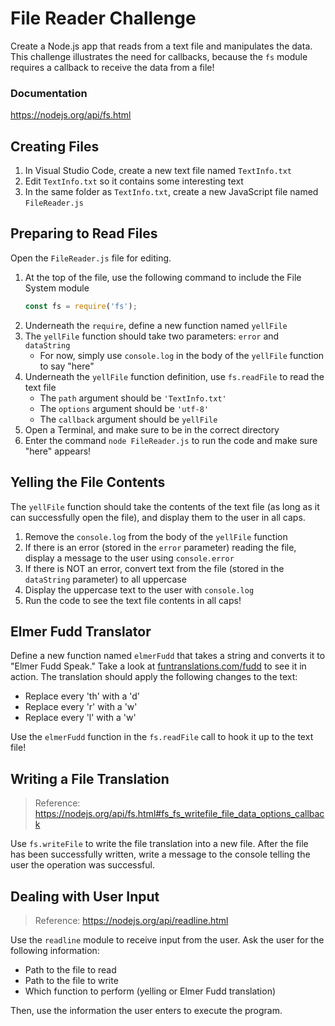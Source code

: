 # File Reader Challenge
Create a Node.js app that reads from a text file and manipulates the data. This challenge illustrates the need for callbacks, because the `fs` module requires a callback to receive the data from a file!

### Documentation
https://nodejs.org/api/fs.html

## Creating Files
1. In Visual Studio Code, create a new text file named `TextInfo.txt`
1. Edit `TextInfo.txt` so it contains some interesting text
1. In the same folder as `TextInfo.txt`, create a new JavaScript file named `FileReader.js`

## Preparing to Read Files
Open the `FileReader.js` file for editing.

1. At the top of the file, use the following command to include the File System module
    ```js
    const fs = require('fs');
    ```
1. Underneath the `require`, define a new function named `yellFile`
1. The `yellFile` function should take two parameters: `error` and `dataString`
    - For now, simply use `console.log` in the body of the `yellFile` function to say "here"
1. Underneath the `yellFile` function definition, use `fs.readFile` to read the text file
    - The `path` argument should be `'TextInfo.txt'`
    - The `options` argument should be `'utf-8'`
    - The `callback` argument should be `yellFile`
1. Open a Terminal, and make sure to be in the correct directory
1. Enter the command `node FileReader.js` to run the code and make sure "here" appears!

## Yelling the File Contents
The `yellFile` function should take the contents of the text file (as long as it can successfully open the file), and display them to the user in all caps.

1. Remove the `console.log` from the body of the `yellFile` function
1. If there is an error (stored in the `error` parameter) reading the file, display a message to the user using `console.error`
1. If there is NOT an error, convert text from the file (stored in the `dataString` parameter) to all uppercase
1. Display the uppercase text to the user with `console.log`
1. Run the code to see the text file contents in all caps!

## Elmer Fudd Translator
Define a new function named `elmerFudd` that takes a string and converts it to "Elmer Fudd Speak." Take a look at [funtranslations.com/fudd](https://funtranslations.com/fudd) to see it in action. The translation should apply the following changes to the text:
- Replace every 'th' with a 'd'
- Replace every 'r' with a 'w'
- Replace every 'l' with a 'w'

Use the `elmerFudd` function in the `fs.readFile` call to hook it up to the text file!

## Writing a File Translation
>Reference: https://nodejs.org/api/fs.html#fs_fs_writefile_file_data_options_callback

Use `fs.writeFile` to write the file translation into a new file. After the file has been successfully written, write a message to the console telling the user the operation was successful.

## Dealing with User Input
> Reference: https://nodejs.org/api/readline.html

Use the `readline` module to receive input from the user. Ask the user for the following information:
- Path to the file to read
- Path to the file to write
- Which function to perform (yelling or Elmer Fudd translation)

Then, use the information the user enters to execute the program.